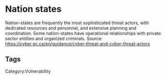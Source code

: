 # Nation states

Nation-states are frequently the most sophisticated threat actors, with dedicated resources and personnel, and extensive planning and coordination. Some nation-states have operational relationships with private sector entities and organized criminals.
Source: https://cyber.gc.ca/en/guidance/cyber-threat-and-cyber-threat-actors

## Tags

Category:Vulnerability
